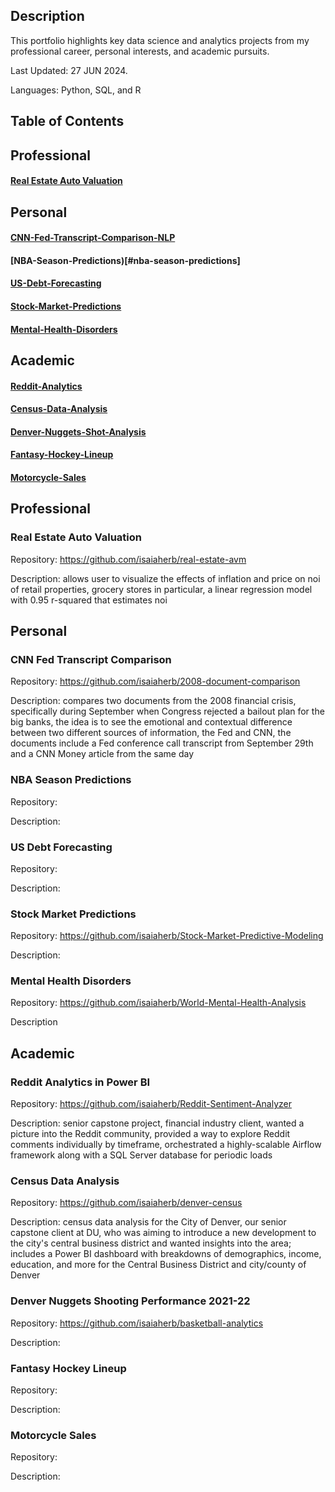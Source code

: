 ## Description
This portfolio highlights key data science and analytics projects from my professional career, personal interests, and academic pursuits.

Last Updated: 27 JUN 2024.

Languages: Python, SQL, and R

## Table of Contents
## Professional
#### [Real Estate Auto Valuation](#real-estate-auto-valuation)
## Personal 
#### [CNN-Fed-Transcript-Comparison-NLP](#cnn-fed-transcript-comparison)
#### [NBA-Season-Predictions)[#nba-season-predictions]
#### [US-Debt-Forecasting](#us-debt-forecasting)
#### [Stock-Market-Predictions](#stock-market-predictions)
#### [Mental-Health-Disorders](#mental-health-disorders) 
## Academic
#### [Reddit-Analytics](#reddit-analytics) 
#### [Census-Data-Analysis](#census-data-analysis)
#### [Denver-Nuggets-Shot-Analysis](#denver-nuggets-shot-analysis)
#### [Fantasy-Hockey-Lineup](#fantasy-hockey-lineup)
#### [Motorcycle-Sales](#motorcycle-sales)
<!-- toc -->


## Professional
### Real Estate Auto Valuation 
Repository: https://github.com/isaiaherb/real-estate-avm

Description: allows user to visualize the effects of inflation and price on noi of retail properties, grocery stores in particular, a linear regression model with 0.95 r-squared that estimates noi

## Personal
### CNN Fed Transcript Comparison
Repository: https://github.com/isaiaherb/2008-document-comparison

Description: compares two documents from the 2008 financial crisis, specifically during September when Congress rejected a bailout plan for the big banks, the idea is to see the emotional and contextual difference between two different sources of information, the Fed and CNN, the documents include a Fed conference call transcript from September 29th and a CNN Money article from the same day

### NBA Season Predictions 
Repository:

Description:

### US Debt Forecasting
Repository:

Description:


### Stock Market Predictions
Repository: https://github.com/isaiaherb/Stock-Market-Predictive-Modeling

Description:

### Mental Health Disorders
Repository: https://github.com/isaiaherb/World-Mental-Health-Analysis

Description

## Academic
### Reddit Analytics in Power BI
Repository: https://github.com/isaiaherb/Reddit-Sentiment-Analyzer 

Description: senior capstone project, financial industry client, wanted a picture into the Reddit community, provided a way to explore Reddit comments individually by timeframe, orchestrated a highly-scalable Airflow framework along with a SQL Server database for periodic loads

### Census Data Analysis
Repository: https://github.com/isaiaherb/denver-census

Description: census data analysis for the City of Denver, our senior capstone client at DU, who was aiming to introduce a new development to the city's central business district and wanted insights into the area; includes a Power BI dashboard with breakdowns of demographics, income, education, and more for the Central Business District and city/county of Denver

### Denver Nuggets Shooting Performance 2021-22
Repository: https://github.com/isaiaherb/basketball-analytics

Description:

### Fantasy Hockey Lineup
Repository:

Description:

### Motorcycle Sales
Repository:

Description:
